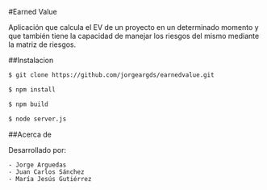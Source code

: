 #Earned Value

Aplicación que calcula el EV de un proyecto en un determinado momento y que también tiene la capacidad de manejar los riesgos del mismo mediante la matriz de riesgos.

##Instalacion

```bash
$ git clone https://github.com/jorgeargds/earnedvalue.git

$ npm install

$ npm build

$ node server.js
```

##Acerca de

Desarrollado por:

	- Jorge Arguedas
	- Juan Carlos Sánchez 
	- María Jesús Gutiérrez
